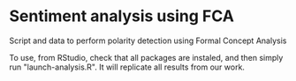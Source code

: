 # Sentiment analysis using FCA
Script and data to perform polarity detection using Formal Concept Analysis

To use, from RStudio, check that all packages are instaled, and then simply run "launch-analysis.R". It will replicate all results from our work.
